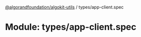[@algorandfoundation/algokit-utils](../README.md) / types/app-client.spec

# Module: types/app-client.spec
